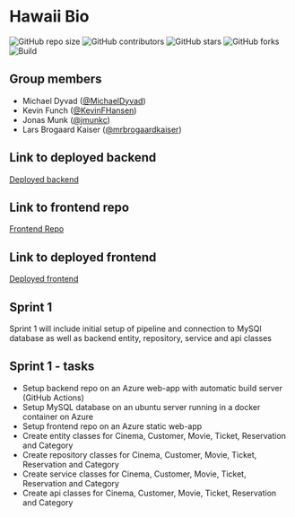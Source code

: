 # Hawaii Bio

![GitHub repo size](https://img.shields.io/github/repo-size/GhostBusters-kea/hawaii_bio_backend)
![GitHub contributors](https://img.shields.io/github/contributors/GhostBusters-kea/hawaii_bio_backend)
![GitHub stars](https://img.shields.io/github/stars/GhostBusters-kea/hawaii_bio_backend)
![GitHub forks](https://img.shields.io/github/forks/GhostBusters-kea/hawaii_bio_backend)
![Build](https://github.com/GhostBusters-kea/hawaii_bio_backend/actions/workflows/<WORKFLOW_FILE>/badge.svg)


## Group members
* Michael Dyvad ([@MichaelDyvad](https://github.com/MichaelDyvad))
* Kevin Funch ([@KevinFHansen](https://github.com/KevinFHansen))
* Jonas Munk ([@jmunkc](https://github.com/jmunkc))
* Lars Brogaard Kaiser ([@mrbrogaardkaiser](https://github.com/mrbrogaardkaiser))


## Link to deployed backend
[Deployed backend](https://hawaiibio.azurewebsites.net)

## Link to frontend repo
[Frontend Repo](https://github.com/GhostBusters-kea/hawaii_bio_frontend)


## Link to deployed frontend
[Deployed frontend](https://red-mud-0b22fbf03.1.azurestaticapps.net/)

## Sprint 1 
Sprint 1 will include initial setup of pipeline and connection to MySQl database as well as backend entity, 
repository, service and api classes
## Sprint 1 - tasks
* Setup backend repo on an Azure web-app with automatic build server (GitHub Actions)
* Setup MySQL database on an ubuntu server running in a docker container on Azure
* Setup frontend repo on an Azure static web-app
* Create entity classes for Cinema, Customer, Movie, Ticket, Reservation and Category
* Create repository classes for Cinema, Customer, Movie, Ticket, Reservation and Category
* Create service classes for Cinema, Customer, Movie, Ticket, Reservation and Category
* Create api classes for Cinema, Customer, Movie, Ticket, Reservation and Category
